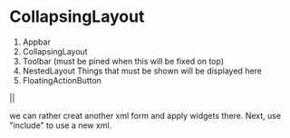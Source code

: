 # CollapsingLayout

1. Appbar 
2. CollapsingLayout
3. Toolbar
   (must be pined when this will be fixed on top)
4. NestedLayout
   Things that must be shown will be displayed here
5. FloatingActionButton

||

we can rather creat another xml form and apply widgets there. Next, use "include" to use a new xml.
